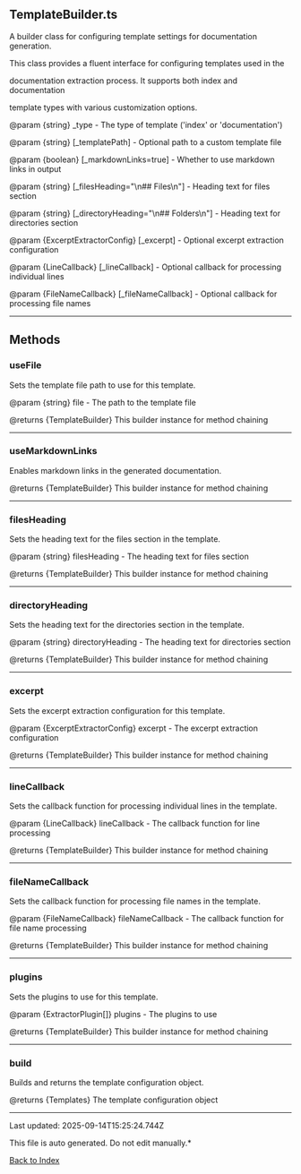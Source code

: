 ## TemplateBuilder.ts





 A builder class for configuring template settings for documentation generation.

 

 This class provides a fluent interface for configuring templates used in the

 documentation extraction process. It supports both index and documentation

 template types with various customization options.

 

 @param {string} _type - The type of template ('index' or 'documentation')

 @param {string} [_templatePath] - Optional path to a custom template file

 @param {boolean} [_markdownLinks=true] - Whether to use markdown links in output

 @param {string} [_filesHeading="\n## Files\n"] - Heading text for files section

 @param {string} [_directoryHeading="\n## Folders\n"] - Heading text for directories section

 @param {ExcerptExtractorConfig} [_excerpt] - Optional excerpt extraction configuration

 @param {LineCallback} [_lineCallback] - Optional callback for processing individual lines

 @param {FileNameCallback} [_fileNameCallback] - Optional callback for processing file names

 



---



## Methods



### **useFile**

 Sets the template file path to use for this template.

 

 @param {string} file - The path to the template file

 @returns {TemplateBuilder} This builder instance for method chaining

 



---



### **useMarkdownLinks**

 Enables markdown links in the generated documentation.

 

 @returns {TemplateBuilder} This builder instance for method chaining

 



---



### **filesHeading**

 Sets the heading text for the files section in the template.

 

 @param {string} filesHeading - The heading text for files section

 @returns {TemplateBuilder} This builder instance for method chaining

 



---



### **directoryHeading**

 Sets the heading text for the directories section in the template.

 

 @param {string} directoryHeading - The heading text for directories section

 @returns {TemplateBuilder} This builder instance for method chaining

 



---



### **excerpt**

 Sets the excerpt extraction configuration for this template.

 

 @param {ExcerptExtractorConfig} excerpt - The excerpt extraction configuration

 @returns {TemplateBuilder} This builder instance for method chaining

 



---



### **lineCallback**

 Sets the callback function for processing individual lines in the template.

 

 @param {LineCallback} lineCallback - The callback function for line processing

 @returns {TemplateBuilder} This builder instance for method chaining

 



---



### **fileNameCallback**

 Sets the callback function for processing file names in the template.

 

 @param {FileNameCallback} fileNameCallback - The callback function for file name processing

 @returns {TemplateBuilder} This builder instance for method chaining

 



---



### **plugins**

 Sets the plugins to use for this template.

 

 @param {ExtractorPlugin[]} plugins - The plugins to use

 @returns {TemplateBuilder} This builder instance for method chaining

 



---



### **build**

 Builds and returns the template configuration object.

 

 @returns {Templates} The template configuration object

 



---



Last updated: 2025-09-14T15:25:24.744Z



This file is auto generated. Do not edit manually.*



[Back to Index](./index.md)